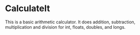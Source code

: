 # CalculateIt

This is a basic arithmetic calculator. It does addition, subtraction, multiplication and division for int, floats, doubles, and  longs.
